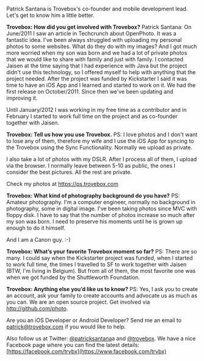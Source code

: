Patrick Santana is Trovebox's co-founder and mobile development lead. Let's get to know him a little better.

**Trovebox: How did you get involved with Trovebox?**
Patrick Santana: On June/2011 I saw an article in Techcrunch about OpenPhoto. It was a fantastic idea. I've been always struggled with uploading my personal photos to some websites. What do they do with my images? And I got much more worried when my son was born and we had a lot of private photos that we would like to share with family and just with family. I contacted Jaisen at the time saying that I had experience with Java but the project didn't use this technology, so I offered myself to help with anything that the project needed.  After the project was funded by Kickstarter I said it was time to have an iOS App and I learned and started to work on it. We had the first release on October/2011. Since then we've been updating and improving it.

Until January/2012 I was working in my free time as a contributor and in February I started to work full time on the project and as co-founder together with Jaisen.

**Trovebox: Tell us how you use Trovebox.**
PS: I love photos and I don't want to lose any of them, therefore my wife and I use the iOS App for syncing to the Trovebox using the Sync Functionality. Normally we upload as private. 

I also take a lot of photos with my DSLR. After I process all of them, I upload via the browser. I normally leave between 5-10 as public, the ones I consider the best pictures. All the rest are private.

Check my photos at https://ps.trovebox.com

**Trovebox: What kind of photography background do you have?**
PS: Amateur photography. I'm a computer engineer, normally no background in photography, some in digital image. I've been taking photos since MVC with floppy disk. I have to say that the number of photos increase so much after my son was born. I need to preserve his moments until he is grown up enough to do it himself.

And I am a Canon guy. :-)

**Trovebox: What’s your favorite Trovebox moment so far?**
PS: There are so many. I could say when the Kickstarter project was funded, when I started to work full time, the times I travelled to SF to work together with Jaisen (BTW, I'm living in Belgium). But from all of them, the most favorite one was when we got funded by the Shuttleworth Foundation.

**Trovebox: Anything else you’d like us to know?**
PS: Yes, I ask you to create an account, ask your family to create accounts and advocate us as much as you can. We are an open source project. Get involved via http://github.com/photo.

Are you an iOS Developer or Android Developer? Send me an email to patrick@trovebox.com if you would like to help.

Also follow us at Twitter: [@patricksantana](https://twitter.com/patricksantana)a and [@trovebox](https://twitter.com/trovebox). We have a nice Facebook page where you can find the latest details: [https://facebook.com/trvbx](https://www.facebook.com/trvbx)
